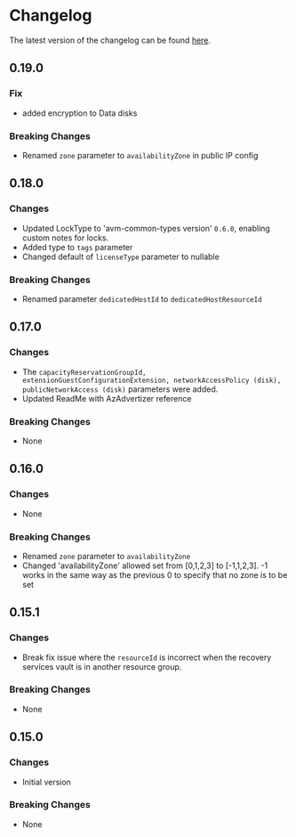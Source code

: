 # Changelog

The latest version of the changelog can be found [here](https://github.com/Azure/bicep-registry-modules/blob/main/avm/res/compute/virtual-machine/CHANGELOG.md).

## 0.19.0

### Fix

- added encryption to Data disks

### Breaking Changes

- Renamed `zone` parameter to `availabilityZone` in public IP config

## 0.18.0

### Changes

- Updated LockType to 'avm-common-types version' `0.6.0`, enabling custom notes for locks.
- Added type to `tags` parameter
- Changed default of `licenseType` parameter to nullable

### Breaking Changes

- Renamed parameter `dedicatedHostId` to `dedicatedHostResourceId`

## 0.17.0

### Changes

- The `capacityReservationGroupId, extensionGuestConfigurationExtension, networkAccessPolicy (disk), publicNetworkAccess (disk)` parameters were added.
- Updated ReadMe with AzAdvertizer reference

### Breaking Changes

- None

## 0.16.0

### Changes

- None

### Breaking Changes

- Renamed `zone` parameter to `availabilityZone`
- Changed 'availabilityZone' allowed set from [0,1,2,3] to [-1,1,2,3]. -1 works in the same way as the previous 0 to specify that no zone is to be set


## 0.15.1

### Changes

- Break fix issue where the `resourceId` is incorrect when the recovery services vault is in another resource group.

### Breaking Changes

- None

## 0.15.0

### Changes

- Initial version

### Breaking Changes

- None
